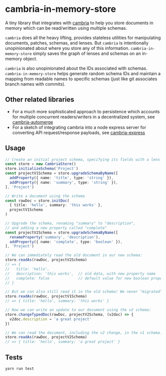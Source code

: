 # cambria-in-memory-store

A tiny library that integrates with [cambria](https://github.com/inkandswitch/cambria) to help you store documents in memory which can be read/written using multiple schemas.

`cambria` does all the heavy lifting, provides stateless utilities for manipulating documents, patches, schemas, and lenses. But `cambria` is intentionally unopinionated about where you store any of this information. `cambria-in-memory-store` simply saves the graph of lenses and schemas on an in-memory object. 

`cambria` is also unopinionated about the IDs associated with schemas. `cambria-in-memory-store` helps generate random schema IDs and maintain a mapping from readable names to specific schemas (just like git associates branch names with commits).

## Other related libraries

- For a much more sophisticated approach to persistence which accounts for multiple concurrent readers/writers in a decentralized system, see [cambria-automerge](https://github.com/inkandswitch/cambria-automerge)
- For a sketch of integrating cambria into a node express server for converting API request/response payloads, see [cambria-express](https://github.com/inkandswitch/cambria-express)

## Usage

```typescript
// Create an initial project schema, specifying its fields with a lens
const store = new CambriaStore()
store.initializeSchema('Project')
const projectV1Schema = store.upgradeSchemaByName([
  addProperty({ name: 'title', type: 'string' }),
  addProperty({ name: 'summary', type: 'string' }),
], 'Project')

// Write a document using the schema
const rawDoc = store.initDoc(
  { title: 'hello', summary: 'this works' },
  projectV1Schema
)

// Upgrade the schema, renaming "summary" to "description",
// and adding a new property called "complete"
const projectV2Schema = store.upgradeSchemaByName([
  renameProperty('summary', 'description'),
  addProperty({ name: 'complete', type: 'boolean' }),
], 'Project')

// We can immediately read the old document in our new schema:
store.readAs(rawDoc, projectV2Schema)
// => {
//   title: 'hello',
//   description: 'this works',  // old data, with new property name
//   complete: false             // default value for new boolean property
// }

// But we can also still read it in the old schema! We never "migrated" the data.
store.readAs(rawDoc, projectV1Schema)
// => { title: 'hello', summary: 'this works' }

// Now we can write an update to our document using the v2 schema:
store.changeTypedDoc(rawDoc, projectV2Schema, (v2doc) => {
  v2doc.description = 'a great project'
})

// We can read the document, including the v2 change, in the v1 schema:
store.readAs(rawDoc, projectV2Schema)
// => { title: 'hello', summary: 'a great project' }
```

## Tests

`yarn run test`
